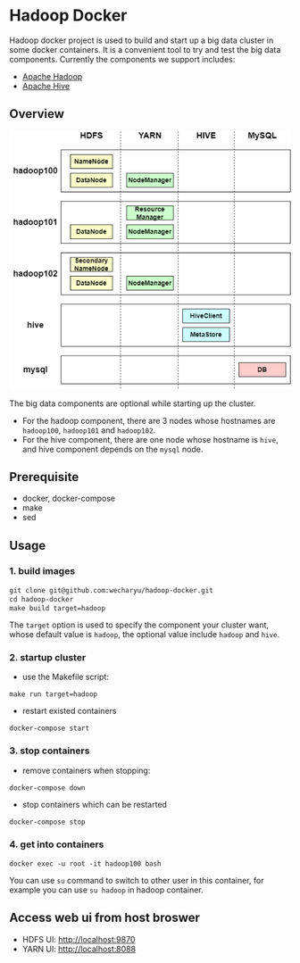 # Hadoop Docker

Hadoop docker project is used to build and start up a big data cluster in some docker containers. It is a convenient tool to try and test the big data components. Currently the components we support includes:
- [Apache Hadoop](https://hadoop.apache.org/)
- [Apache Hive](https://hive.apache.org/)


## Overview
![hadoop cluster overview](hadoop-cluster.png)

The big data components are optional while starting up the cluster.
- For the hadoop component, there are 3 nodes whose hostnames are `hadoop100`, `hadoop101` and `hadoop102`.
- For the hive component, there are one node whose hostname is `hive`, and hive component depends on the `mysql` node.

## Prerequisite
- docker, docker-compose
- make
- sed

## Usage

### 1. build images
```
git clone git@github.com:wecharyu/hadoop-docker.git
cd hadoop-docker
make build target=hadoop
```
The `target` option is used to specify the component your cluster want, whose default value is `hadoop`, the optional value include `hadoop` and `hive`.

### 2. startup cluster
- use the Makefile script:
```
make run target=hadoop
```
- restart existed containers
```
docker-compose start
```
### 3. stop containers
- remove containers when stopping:
```
docker-compose down
```
- stop containers which can be restarted
```
docker-compose stop
```
### 4. get into containers
```
docker exec -u root -it hadoop100 bash
```
You can use `su` command to switch to other user in this container, for example you can use `su hadoop` in hadoop container.

## Access web ui from host broswer

- HDFS UI: [http://localhost:9870](http://localhost:9870)
- YARN UI: [http://localhost:8088](http://localhost:8088)
